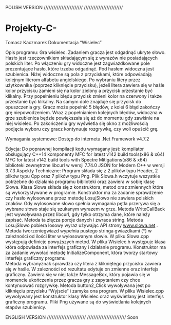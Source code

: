 POLISH VERSION
////////////////////////
////////////////////////
# Projekty-C-
Tomasz Kaczmarek
Dokumentacja “Wisielec”

Opis programu:
Gra wisielec. Zadaniem gracza jest odgadnąć ukryte słowo. Hasło jest rzeczownikiem składającym się z wyrazów nie posiadających polskich liter. Po włączeniu gry widoczne jest zagwiazdkowane pole prezentujące hasło, które trzeba odgadnąć. Pod hasłem widoczna jest szubienica. Niżej widoczne są pola z przyciskami, które odpowiadają kolejnym literom alfabetu angielskiego. Po wybraniu litery przez użytkownika (poprzez kliknięcie przycisku), jeżeli litera zawiera się w haśle kolor przycisku zamieni się na kolor zielony a przycisk przestanie być klikalny. Przy popełnieniu błędu przycisk zmieni kolor na czerwony i także przestanie być klikalny. Na samym dole znajduje się przycisk do opuszczenia gry. Gracz może popełnić 5 błędów, z kolei 6 błąd zakończy grę niepowodzeniem. Wraz z popełnianiem kolejnych błędów, widoczna w grze szubienica będzie powiększała się aż do momentu gdy zawiśnie na niej wisielec. Po zakończeniu gry wyświetla się okno z możliwością podjęcia wyboru czy gracz kontynuuje rozgrywkę, czy woli opuścić grę. 

Wymagania systemowe:
Dostęp do internetu
.Net Framework v4.7.2

Edycja:
Do poprawnej kompilacji kodu wymagany jest: 
kompilator obsługujący C++14
komponenty
MFC for latest v142 build tools(x86 & x64)
MFC for latest v142 build tools with Spectre Mitigations(x86 & x64)
biblioteki zewnętrzne
libcurl w wersji 7.74.0
JSON for Modern C++ w wersji 3.7.3
Aspekty Techniczne:
Program składa się z 2 plików typu Header, 2 plików typu Cpp oraz 7 plików typu Png. 
Plik Slowa.h wczytuje wszystkie potrzebne do działania programu biblioteki oraz zawiera w sobię klasę Slowa.
Klasa Slowa składa się z konstruktora, metod oraz zmiennych które są wykorzystywane w programie. 
Konstruktor ma za zadanie sprawdzenie czy hasło wylosowane przez metodę LosujSlowo nie zawiera polskich znaków. Gdy wylosowane słowo spełnia wymagania pętla przerywa się a wybrane słowo staje się szukanym wyrazem w grze. 
Metoda WriteCallBack jest wywoływana przez libcurl, gdy tylko otrzyma dane, które należy zapisać. Metoda ta złącza porcje danych i zwraca string.
Metoda LosujSlowo pobiera losowy wyraz używając API strony www.slowa.net .
	Metoda tworzeniegwiazd wypełnia pustego stringa gwiazdkami  (*) w zależności od ilości liter w wylosowanym słowie.
W pliku Slowa.cpp występują definicje powyższych metod.
W pliku Wisielec.h występuje klasa która odpowiada za interfejs graficzny i działanie programu.
	Konstruktor ma za zadanie wywołać metodę InitializeComponent,  która tworzy startowy interfejs graficzny programu	
	Metoda wybranyznak sprawdza czy litera z klikniętego przycisku zawiera się w haśle. W zależności od rezultatu edytuje on zmienne oraz interfejs graficzny. Zawiera się w niej także MessageBox, który pojawia się w momencie ukończenia przez gracza gry z zapytaniem czy chce kontynuować rozgrywkę. 
	Metoda button2_Click wywoływana jest po kliknięciu przycisku “Wyjscie“ i zamyka ona program.
W pliku Wisielec.cpp wywoływany jest konstruktor klasy Wisielec oraz wyświetlany jest interfejs graficzny programu.
Pliki Png używane są do wyświetlania kolejnych etapów szubienicy.

ENGLISH VERSION
////////////////////////
////////////////////////
Soon

